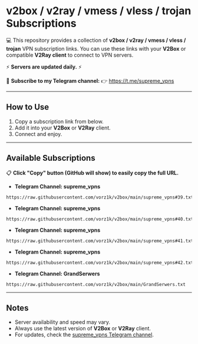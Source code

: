 
# v2box / v2ray / vmess / vless / trojan Subscriptions

💻 This repository provides a collection of **v2box / v2ray / vmess / vless / trojan** VPN subscription links.
You can use these links with your **V2Box** or compatible **V2Ray client** to connect to VPN servers.

⚡️ **Servers are updated daily.** ⚡️

📢 **Subscribe to my Telegram channel:**
👉 https://t.me/supreme_vpns

---

## How to Use

1. Copy a subscription link from below.
2. Add it into your **V2Box** or **V2Ray** client.
3. Connect and enjoy.

---

## Available Subscriptions

📋 **Click "Copy" button (GitHub will show) to easily copy the full URL.**

- **Telegram Channel: supreme_vpns**
```
https://raw.githubusercontent.com/vorz1k/v2box/main/supreme_vpns#39.txt
```

- **Telegram Channel: supreme_vpns**
```
https://raw.githubusercontent.com/vorz1k/v2box/main/supreme_vpns#40.txt
```

- **Telegram Channel: supreme_vpns**
```
https://raw.githubusercontent.com/vorz1k/v2box/main/supreme_vpns#41.txt
```

- **Telegram Channel: supreme_vpns**
```
https://raw.githubusercontent.com/vorz1k/v2box/main/supreme_vpns#42.txt
```

- **Telegram Channel: GrandSerwers**
```
https://raw.githubusercontent.com/vorz1k/v2box/main/GrandSerwers.txt
```

---

## Notes

- Server availability and speed may vary.
- Always use the latest version of **V2Box** or **V2Ray** client.
- For updates, check the [supreme_vpns Telegram channel](https://t.me/supreme_vpns).
